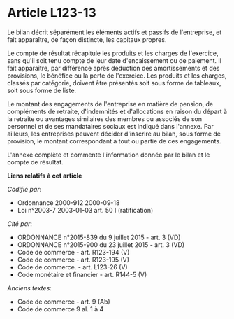 # Article L123-13

Le bilan décrit séparément les éléments actifs et passifs de l'entreprise, et fait apparaître, de façon distincte, les
capitaux propres.

Le compte de résultat récapitule les produits et les charges de l'exercice, sans qu'il soit tenu compte de leur date
d'encaissement ou de paiement. Il fait apparaître, par différence après déduction des amortissements et des provisions, le
bénéfice ou la perte de l'exercice. Les produits et les charges, classés par catégorie, doivent être présentés soit sous
forme de tableaux, soit sous forme de liste.

Le montant des engagements de l'entreprise en matière de pension, de compléments de retraite, d'indemnités et d'allocations
en raison du départ à la retraite ou avantages similaires des membres ou associés de son personnel et de ses mandataires
sociaux est indiqué dans l'annexe. Par ailleurs, les entreprises peuvent décider d'inscrire au bilan, sous forme de
provision, le montant correspondant à tout ou partie de ces engagements.

L'annexe complète et commente l'information donnée par le bilan et le compte de résultat.

**Liens relatifs à cet article**

_Codifié par_:

  - Ordonnance 2000-912 2000-09-18
  - Loi n°2003-7 2003-01-03 art. 50 I (ratification)

_Cité par_:

  - ORDONNANCE n°2015-839 du 9 juillet 2015 - art. 3 (VD)
  - ORDONNANCE n°2015-900 du 23 juillet 2015 - art. 3 (VD)
  - Code de commerce - art. R123-194 (V)
  - Code de commerce - art. R123-195 (V)
  - Code de commerce. - art. L123-26 (V)
  - Code monétaire et financier - art. R144-5 (V)

_Anciens textes_:

  - Code de commerce - art. 9 (Ab)
  - Code de commerce 9 al. 1 à 4
